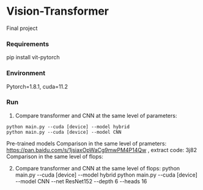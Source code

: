 # Vision-Transformer
Final project
### Requirements
pip install vit-pytorch
### Environment
Pytorch=1.8.1, cuda=11.2
### Run
1. Compare transformer and CNN at the same level of parameters:
```Shell
python main.py --cuda [device] --model hybrid
python main.py --cuda [device] --model CNN
```
Pre-trained models
Comparison in the same level of prameters: https://pan.baidu.com/s/1jsiaxOpWaCg9mwPM4P14Qw , extract code: 3j82
Comparison in the same level of flops: 

2. Compare transformer and CNN at the same level of flops:
python main.py --cuda [device] --model hybrid
python main.py --cuda [device] --model CNN --net ResNet152 --depth 6 --heads 16
